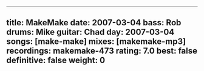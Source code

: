 
---
title: MakeMake
date: 2007-03-04
bass:	Rob
drums:	Mike
guitar:	Chad
day: 2007-03-04
songs: [make-make]
mixes: [makemake-mp3]
recordings: makemake-473
rating: 7.0
best: false
definitive: false
weight: 0
---
